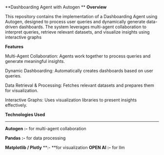 **Dashboarding Agent with Autogen
**
**Overview**

This repository contains the implementation of a Dashboarding Agent using Autogen, designed to process user queries and dynamically generate data-driven dashboards. The system leverages multi-agent collaboration to interpret queries, retrieve relevant datasets, and visualize insights using interactive graphs

**Features**

Multi-Agent Collaboration: Agents work together to process queries and generate meaningful insights.

Dynamic Dashboarding: Automatically creates dashboards based on user queries.

Data Retrieval & Processing: Fetches relevant datasets and prepares them for visualization.

Interactive Graphs: Uses visualization libraries to present insights effectively.

**Technologies Used**
******
**Autogen** **:-** for multi-agent collaboration

**Pandas** **:-** for data processing

**Matplotlib / Plotly** **:- **for visualization
**OPEN AI** **:-** for llm
